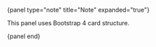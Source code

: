 {panel type="note" title="Note" expanded="true"}

This panel uses Bootstrap 4 card structure.

{panel end}

